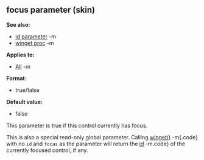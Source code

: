 ## focus parameter (skin)
**See also:**
*   [id parameter](/ref/%7Bskin%7D/param/id.md) -m
*   [winget proc](/ref/proc/winget.md) -m
<!-- -->
**Applies to:**
*   [All](/ref/%7Bskin%7D/control.md) -m
<!-- -->
**Format:**
*   true/false
<!-- -->
**Default value:**
*   false


This parameter is true if this control currently has focus.


This is also a special read-only global parameter. Calling
[winget()](/ref/proc/winget.md) -m{.code} with no `id` and `focus` as the
parameter will return the [id](/ref/%7Bskin%7D/param/id.md) -m.code} of the
currently focused control, if any.